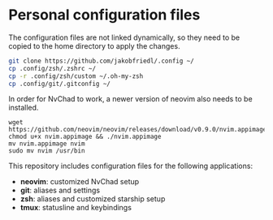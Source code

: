# Personal configuration files

The configuration files are not linked dynamically, so they need to be copied to the home directory to apply the changes.

```sh
git clone https://github.com/jakobfriedl/.config ~/
cp .config/zsh/.zshrc ~/
cp -r .config/zsh/custom ~/.oh-my-zsh
cp .config/git/.gitconfig ~/
```

In order for NvChad to work, a newer version of neovim also needs to be installed.
```
wget https://github.com/neovim/neovim/releases/download/v0.9.0/nvim.appimage
chmod u+x nvim.appimage && ./nvim.appimage
mv nvim.appimage nvim
sudo mv nvim /usr/bin
```

This repository includes configuration files for the following applications:
- **neovim**: customized NvChad setup
- **git**: aliases and settings
- **zsh**: aliases and customized starship setup
- **tmux**: statusline and keybindings
